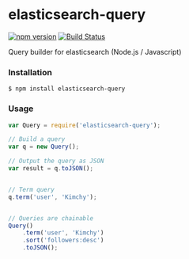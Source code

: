 # elasticsearch-query

[![npm version](https://badge.fury.io/js/elasticsearch-query.svg)](http://badge.fury.io/js/elasticsearch-query)
[![Build Status](https://travis-ci.org/SamyPesse/elasticsearch-query.png?branch=master)](https://travis-ci.org/SamyPesse/elasticsearch-query)


Query builder for elasticsearch (Node.js / Javascript)

### Installation

```
$ npm install elasticsearch-query
```

### Usage

```js
var Query = require('elasticsearch-query');

// Build a query
var q = new Query();

// Output the query as JSON
var result = q.toJSON();


// Term query
q.term('user', 'Kimchy');


// Queries are chainable
Query()
    .term('user', 'Kimchy')
    .sort('followers:desc')
    .toJSON();
```
